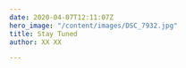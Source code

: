```yaml
---
date: 2020-04-07T12:11:07Z
hero_image: "/content/images/DSC_7932.jpg"
title: Stay Tuned
author: XX XX

---
```


